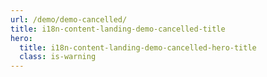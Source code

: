 ```yaml
---
url: /demo/demo-cancelled/
title: i18n-content-landing-demo-cancelled-title
hero:
  title: i18n-content-landing-demo-cancelled-hero-title
  class: is-warning
---
```

